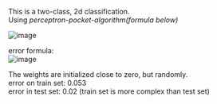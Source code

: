 This is a two-class, 2d classification. \
Using *perceptron-pocket-algorithm(formula below)*

![image](https://user-images.githubusercontent.com/83788223/216810342-33dc4f16-586a-4128-a09c-910a036c58b8.png)

error formula:\
![image](https://user-images.githubusercontent.com/83788223/216810395-5d211034-a24c-43bf-ab1b-a94f23bdc7f5.png)

The weights are initialized close to zero, but randomly.\
error on train set: 0.053 \
error in test set: 0.02 (train set is more complex than test set)
